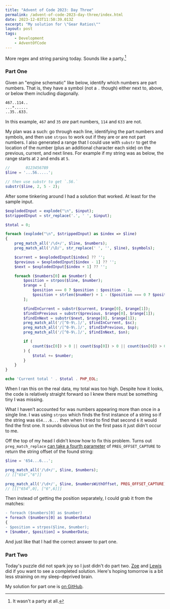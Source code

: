 ```yaml
---
title: "Advent of Code 2023: Day Three"
permalink: /advent-of-code-2023-day-three/index.html
date: 2023-12-03T11:50:39.013Z
excerpt: "My solution for \"Gear Ratios\""
layout: post
tags:
    - Development
    - AdventOfCode
---
```


More regex and string parsing today. Sounds like a party.[^1]

### Part One

Given an "engine schematic" like below, identify which numbers are part numbers. That is, they have a symbol (not a `.` though) either next to, above, or below them including diagonally.

```txt
467..114..
...*......
..35..633.
```

In this example, `467` and `35` _are_ part numbers, `114` and `633` are not.

My plan was a such: go through each line, identifying the part numbers and symbols, and then use `strpos` to work out if they are or are not part numbers. I also generated a range that I could use with `substr` to get the location of the number (plus an additional character each side) on the previous, current, and next lines. For example if my string was as below, the range starts at  `2` and ends at `5`.

```php
//       0123456789
$line = '...56.....';

// then use substr to get `.56.`
substr($line, 2, 5 - 2);
```

After some tinkering around I had a solution that worked. At least for the sample input.

```php
$explodedInput = explode("\n", $input);
$strippedInput = str_replace('.', ' ', $input);

$total = 0;

foreach (explode("\n", $strippedInput) as $index => $line)
{
    preg_match_all('/\d+/', $line, $numbers);
    preg_match_all('/\D/', str_replace(' ', '', $line), $symbols);

    $current = $explodedInput[$index] ?? '';
    $previous = $explodedInput[$index - 1] ?? '';
    $next = $explodedInput[$index + 1] ?? '';

    foreach ($numbers[0] as $number) {
        $position = strpos($line, $number);
        $range = [
            $position === 0 ? $position : $position - 1,
            $position + strlen($number) + 1 - ($position === 0 ? $position : $position - 1),
        ];

        $findInCurrent = substr($current, $range[0], $range[1]);
        $findInPrevious = substr($previous, $range[0], $range[1]);
        $findInNext = substr($next, $range[0], $range[1]);
        preg_match_all('/[^0-9\.]/', $findInCurrent, $sc);
        preg_match_all('/[^0-9\.]/', $findInPrevious, $sp);
        preg_match_all('/[^0-9\.]/', $findInNext, $sn);

        if (
            count($sc[0]) > 0 || count($sp[0]) > 0 || count($sn[0]) > 0
        ) {
            $total += $number;
        }
    }
}

echo 'Current total ' . $total . PHP_EOL;
```

When I ran this on the real data, my total was too high. Despite how it looks, the code is relatively straight forward so I knew there must be something tiny I was missing.

What I haven’t accounted for was numbers appearing more than once in a single line. I was using `strpos` which finds the first instance of a string so if the string was `654...6...` then when I tried to find that second `6` it would find the first one. It sounds obvious but on the first pass it just didn't occur to me.

Off the top of my head I didn't know how to fix this problem. Turns out `preg_match_replace` [can take a fourth parameter](https://www.php.net/manual/en/function.preg-match-all.php) of `PREG_OFFSET_CAPTURE` to return the string offset of the found string:

```php
$line = '654...6...';

preg_match_all('/\d+/', $line, $numbers);
// [["654","6"]]

preg_match_all('/\d+/', $line, $numbersWithOffset, PREG_OFFSET_CAPTURE);
// [[["654",0], ["6",6]]]
```

Then instead of getting the position separately, I could grab it from the matches:

```diff
- foreach ($numbers[0] as $number)
+ foreach ($numbers[0] as $numberData)
{
- $position = strpos($line, $number);
+ [$number, $position] = $numberData;
```

And just like that I had the correct answer to part one.

### Part Two

Today's puzzle did not spark joy so I just didn't do part two. [Zoe](https://zoeaubert.me/blog/advent-of-code-2023-day-03/) and [Lewis](https://lewisdale.dev/post/advent-of-code-2023-day-three/) did if you want to see a completed solution. Here's hoping tomorrow is a bit less straining on my sleep-deprived brain.

My solution for part one is [on GitHub](https://github.com/rknightuk/adventofcode/tree/main/2023/03).


[^1]: It wasn't a party at all.